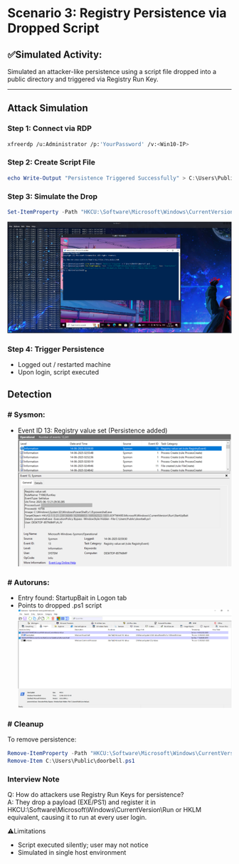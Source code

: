 # Scenario 3: Registry Persistence via Dropped Script

## ✅Simulated Activity:
Simulated an attacker-like persistence using a script file dropped into a public directory and triggered via Registry Run Key.

---

## Attack Simulation

### Step 1: Connect via RDP
```bash
xfreerdp /u:Administrator /p:'YourPassword' /v:<Win10-IP>
```

### Step 2: Create Script File
```powershell
echo Write-Output "Persistence Triggered Successfully" > C:\Users\Public\doorbell.ps1
```

### Step 3: Simulate the Drop
```powershell
Set-ItemProperty -Path "HKCU:\Software\Microsoft\Windows\CurrentVersion\Run" -Name "StartUpBait" -Value "powershell.exe -ExecutionPolicy Bypass -WindowStyle Hidden -File C:\Users\Public\doorbell.ps1"
```
![](https://github.com/alj-v/cyber-intern-phase-3/blob/main/screenshots/hint03_persistence_simulated_via_rdp.png)

### Step 4: Trigger Persistence
- Logged out / restarted machine
- Upon login, script executed

## Detection
### # Sysmon:
- Event ID 13: Registry value set (Persistence added)
![](https://github.com/alj-v/cyber-intern-phase-3/blob/main/screenshots/hint03_persistence_sysmon_log_13.png)

### # Autoruns:
- Entry found: StartupBait in Logon tab
- Points to dropped .ps1 script
![](https://github.com/alj-v/cyber-intern-phase-3/blob/main/screenshots/hint03_persistence_autoruns_log.png)

### # Cleanup
To remove persistence:
```powershell
Remove-ItemProperty -Path "HKCU:\Software\Microsoft\Windows\CurrentVersion\Run" -Name "StartUpBait"
Remove-Item C:\Users\Public\doorbell.ps1
```

### Interview Note  
Q: How do attackers use Registry Run Keys for persistence?  
A: They drop a payload (EXE/PS1) and register it in HKCU:\Software\Microsoft\Windows\CurrentVersion\Run or HKLM equivalent, causing it to run at every user login.  

⚠️Limitations  
- Script executed silently; user may not notice  
- Simulated in single host environment
